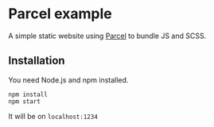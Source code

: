 # Parcel example

A simple static website using [Parcel](https://parceljs.org/) to bundle JS and SCSS.

## Installation

You need Node.js and npm installed.

```
npm install
npm start
```

It will be on `localhost:1234`
